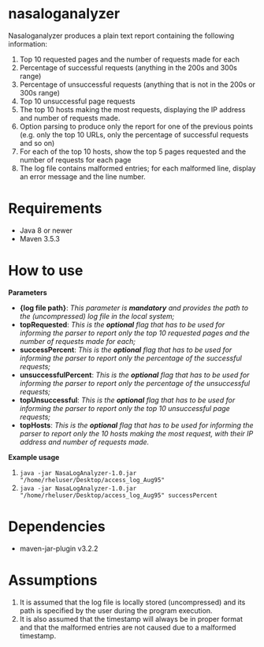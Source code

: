 # nasaloganalyzer
Nasaloganalyzer produces a plain text report containing the following information:

1. Top 10 requested pages and the number of requests made for each
2. Percentage of successful requests (anything in the 200s and 300s range)
3. Percentage of unsuccessful requests (anything that is not in the 200s or 300s range)
4. Top 10 unsuccessful page requests
5. The top 10 hosts making the most requests, displaying the IP address and number of requests made.
6. Option parsing to produce only the report for one of the previous points (e.g. only the top 10 URLs, only the percentage of successful requests and so on)
7. For each of the top 10 hosts, show the top 5 pages requested and the number of requests for each page
8. The log file contains malformed entries; for each malformed line, display an error message and the line number.

# **Requirements**

 - Java 8 or newer
 - Maven 3.5.3

# **How to use**

**Parameters**

 - **{log file path}**:     _This parameter is **mandatory** and provides the path to the (uncompressed) log file in the local system;_
 - **topRequested**:        _This is the **optional** flag that has to be used for informing the parser to report only the top 10 requested pages and the number of requests made for each;_
 - **successPercent**:      _This is the **optional** flag that has to be used for informing the parser to report only the percentage of the successful requests;_
 - **unsuccessfulPercent**: _This is the **optional** flag that has to be used for informing the parser to report only the percentage of the unsuccessful requests;_ 
 - **topUnsuccessful**:     _This is the **optional** flag that has to be used for informing the parser to report only the top 10 unsuccessful page requests;_ 
 - **topHosts**:            _This is the **optional** flag that has to be used for informing the parser to report only the 10 hosts making the most request, with their IP address and number of requests made._ 

**Example usage**

  1. `java -jar NasaLogAnalyzer-1.0.jar "/home/rheluser/Desktop/access_log_Aug95" `
  2. `java -jar NasaLogAnalyzer-1.0.jar "/home/rheluser/Desktop/access_log_Aug95" successPercent`

# **Dependencies**

 - maven-jar-plugin v3.2.2

# **Assumptions**

 1) It is assumed that the log file is locally stored (uncompressed) and its path is specified by the user during the program execution.
 2) It is also assumed that the timestamp will always be in proper format and that the malformed entries are not caused due to a malformed timestamp.
